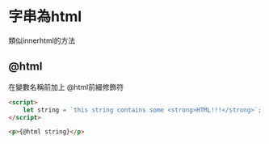 # 字串為html
類似innerhtml的方法

## @html
在變數名稱前加上 @html前綴修飾符

```html
<script>
    let string = `this string contains some <strong>HTML!!!</strong>`;
</script>

<p>{@html string}</p>
```
